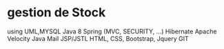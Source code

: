 # gestion de Stock

using UML,MYSQL
Java 8
Spring (MVC, SECURITY, ...)
Hibernate
Apache Velocity
Java Mail
JSP/JSTL
HTML, CSS, Bootstrap, Jquery
GIT